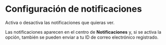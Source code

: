 Configuración de notificaciones
===============================

Activa o desactiva las notificaciones que quieras ver.

Las notificaciones aparecen en el centro de **Notificaciones** y, si se activa la opción, también se pueden enviar a tu ID de correo electrónico registrado.
